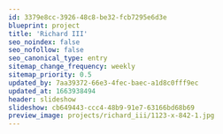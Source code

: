 ```yaml
---
id: 3379e8cc-3926-48c8-be32-fcb7295e6d3e
blueprint: project
title: 'Richard III'
seo_noindex: false
seo_nofollow: false
seo_canonical_type: entry
sitemap_change_frequency: weekly
sitemap_priority: 0.5
updated_by: 7aa39372-66e3-4fec-baec-a1d8c0fff9ec
updated_at: 1663938494
header: slideshow
slideshow: cb649443-ccc4-48b9-91e7-63166bd68b69
preview_image: projects/richard_iii/1123-x-842-1.jpg
---
```

